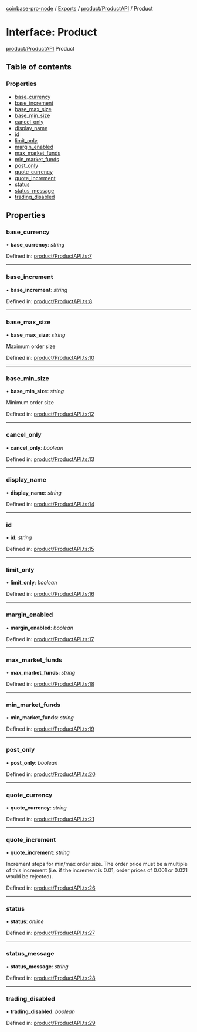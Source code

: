 [coinbase-pro-node](../README.md) / [Exports](../modules.md) / [product/ProductAPI](../modules/product_productapi.md) / Product

# Interface: Product

[product/ProductAPI](../modules/product_productapi.md).Product

## Table of contents

### Properties

- [base\_currency](product_productapi.product.md#base_currency)
- [base\_increment](product_productapi.product.md#base_increment)
- [base\_max\_size](product_productapi.product.md#base_max_size)
- [base\_min\_size](product_productapi.product.md#base_min_size)
- [cancel\_only](product_productapi.product.md#cancel_only)
- [display\_name](product_productapi.product.md#display_name)
- [id](product_productapi.product.md#id)
- [limit\_only](product_productapi.product.md#limit_only)
- [margin\_enabled](product_productapi.product.md#margin_enabled)
- [max\_market\_funds](product_productapi.product.md#max_market_funds)
- [min\_market\_funds](product_productapi.product.md#min_market_funds)
- [post\_only](product_productapi.product.md#post_only)
- [quote\_currency](product_productapi.product.md#quote_currency)
- [quote\_increment](product_productapi.product.md#quote_increment)
- [status](product_productapi.product.md#status)
- [status\_message](product_productapi.product.md#status_message)
- [trading\_disabled](product_productapi.product.md#trading_disabled)

## Properties

### base\_currency

• **base\_currency**: *string*

Defined in: [product/ProductAPI.ts:7](https://github.com/bennycode/coinbase-pro-node/blob/760c258/src/product/ProductAPI.ts#L7)

___

### base\_increment

• **base\_increment**: *string*

Defined in: [product/ProductAPI.ts:8](https://github.com/bennycode/coinbase-pro-node/blob/760c258/src/product/ProductAPI.ts#L8)

___

### base\_max\_size

• **base\_max\_size**: *string*

Maximum order size

Defined in: [product/ProductAPI.ts:10](https://github.com/bennycode/coinbase-pro-node/blob/760c258/src/product/ProductAPI.ts#L10)

___

### base\_min\_size

• **base\_min\_size**: *string*

Minimum order size

Defined in: [product/ProductAPI.ts:12](https://github.com/bennycode/coinbase-pro-node/blob/760c258/src/product/ProductAPI.ts#L12)

___

### cancel\_only

• **cancel\_only**: *boolean*

Defined in: [product/ProductAPI.ts:13](https://github.com/bennycode/coinbase-pro-node/blob/760c258/src/product/ProductAPI.ts#L13)

___

### display\_name

• **display\_name**: *string*

Defined in: [product/ProductAPI.ts:14](https://github.com/bennycode/coinbase-pro-node/blob/760c258/src/product/ProductAPI.ts#L14)

___

### id

• **id**: *string*

Defined in: [product/ProductAPI.ts:15](https://github.com/bennycode/coinbase-pro-node/blob/760c258/src/product/ProductAPI.ts#L15)

___

### limit\_only

• **limit\_only**: *boolean*

Defined in: [product/ProductAPI.ts:16](https://github.com/bennycode/coinbase-pro-node/blob/760c258/src/product/ProductAPI.ts#L16)

___

### margin\_enabled

• **margin\_enabled**: *boolean*

Defined in: [product/ProductAPI.ts:17](https://github.com/bennycode/coinbase-pro-node/blob/760c258/src/product/ProductAPI.ts#L17)

___

### max\_market\_funds

• **max\_market\_funds**: *string*

Defined in: [product/ProductAPI.ts:18](https://github.com/bennycode/coinbase-pro-node/blob/760c258/src/product/ProductAPI.ts#L18)

___

### min\_market\_funds

• **min\_market\_funds**: *string*

Defined in: [product/ProductAPI.ts:19](https://github.com/bennycode/coinbase-pro-node/blob/760c258/src/product/ProductAPI.ts#L19)

___

### post\_only

• **post\_only**: *boolean*

Defined in: [product/ProductAPI.ts:20](https://github.com/bennycode/coinbase-pro-node/blob/760c258/src/product/ProductAPI.ts#L20)

___

### quote\_currency

• **quote\_currency**: *string*

Defined in: [product/ProductAPI.ts:21](https://github.com/bennycode/coinbase-pro-node/blob/760c258/src/product/ProductAPI.ts#L21)

___

### quote\_increment

• **quote\_increment**: *string*

Increment steps for min/max order size. The order price must be a multiple of this increment (i.e. if the
increment is 0.01, order prices of 0.001 or 0.021 would be rejected).

Defined in: [product/ProductAPI.ts:26](https://github.com/bennycode/coinbase-pro-node/blob/760c258/src/product/ProductAPI.ts#L26)

___

### status

• **status**: *online*

Defined in: [product/ProductAPI.ts:27](https://github.com/bennycode/coinbase-pro-node/blob/760c258/src/product/ProductAPI.ts#L27)

___

### status\_message

• **status\_message**: *string*

Defined in: [product/ProductAPI.ts:28](https://github.com/bennycode/coinbase-pro-node/blob/760c258/src/product/ProductAPI.ts#L28)

___

### trading\_disabled

• **trading\_disabled**: *boolean*

Defined in: [product/ProductAPI.ts:29](https://github.com/bennycode/coinbase-pro-node/blob/760c258/src/product/ProductAPI.ts#L29)
